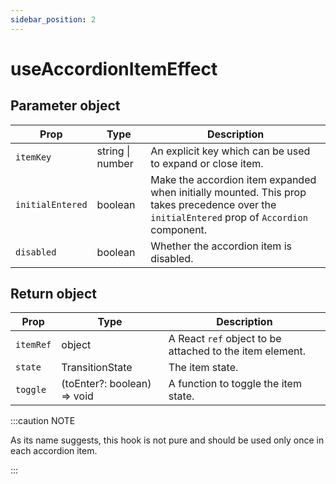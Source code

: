 ```yaml
---
sidebar_position: 2
---
```


# useAccordionItemEffect

## Parameter object

| Prop | Type | Description |
| --- | --- | --- |
| `itemKey` | string \| number | An explicit key which can be used to expand or close item. |
| `initialEntered` | boolean | Make the accordion item expanded when initially mounted. This prop takes precedence over the `initialEntered` prop of `Accordion` component. |
| `disabled` | boolean | Whether the accordion item is disabled. |

## Return object

| Prop | Type | Description |
| --- | --- | --- |
| `itemRef` | object | A React `ref` object to be attached to the item element. |
| `state` | TransitionState | The item state. |
| `toggle` | (toEnter?: boolean) => void | A function to toggle the item state. |

:::caution NOTE

As its name suggests, this hook is not pure and should be used only once in each accordion item.

:::
